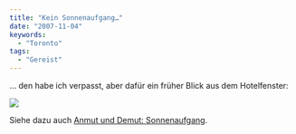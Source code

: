 ```yaml
---
title: "Kein Sonnenaufgang…"
date: "2007-11-04"
keywords:
  - "Toronto"
tags:
  - "Gereist"
---
```


… den habe ich verpasst, aber dafür ein früher Blick aus dem Hotelfenster:

![](/images/codecandies/hotelfenster.jpg)

Siehe dazu auch [Anmut und Demut: Sonnenaufgang](http://anmutunddemut.de/2007/11/03/sonnenaufgang-125/).
